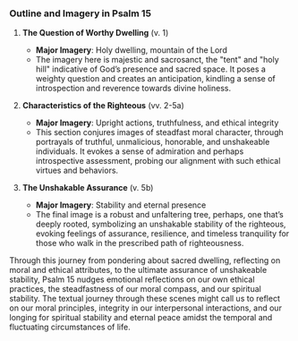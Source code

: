 ### Outline and Imagery in Psalm 15

1. **The Question of Worthy Dwelling** (v. 1)
   - **Major Imagery**: Holy dwelling, mountain of the Lord
   - The imagery here is majestic and sacrosanct, the "tent" and "holy hill" indicative of God’s presence and sacred space. It poses a weighty question and creates an anticipation, kindling a sense of introspection and reverence towards divine holiness.

2. **Characteristics of the Righteous** (vv. 2-5a)
   - **Major Imagery**: Upright actions, truthfulness, and ethical integrity
   - This section conjures images of steadfast moral character, through portrayals of truthful, unmalicious, honorable, and unshakeable individuals. It evokes a sense of admiration and perhaps introspective assessment, probing our alignment with such ethical virtues and behaviors.

3. **The Unshakable Assurance** (v. 5b)
   - **Major Imagery**: Stability and eternal presence
   - The final image is a robust and unfaltering tree, perhaps, one that’s deeply rooted, symbolizing an unshakable stability of the righteous, evoking feelings of assurance, resilience, and timeless tranquility for those who walk in the prescribed path of righteousness.

Through this journey from pondering about sacred dwelling, reflecting on moral and ethical attributes, to the ultimate assurance of unshakeable stability, Psalm 15 nudges emotional reflections on our own ethical practices, the steadfastness of our moral compass, and our spiritual stability. The textual journey through these scenes might call us to reflect on our moral principles, integrity in our interpersonal interactions, and our longing for spiritual stability and eternal peace amidst the temporal and fluctuating circumstances of life.
